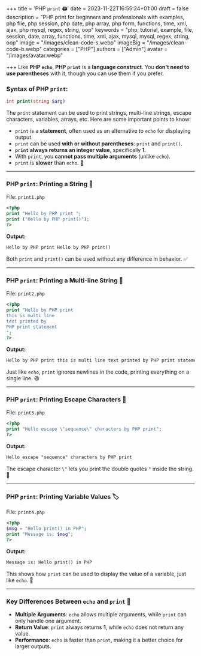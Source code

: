 +++
title = 'PHP `print` 🖨️'
date = 2023-11-22T16:55:24+01:00
draft = false
description = "PHP print for beginners and professionals with examples, php file, php session, php date, php array, php form, functions, time, xml, ajax, php mysql, regex, string, oop"
keywords = "php, tutorial, example, file, session, date, array, functions, time, xml, ajax, mysql, mysql, regex, string, oop"
image = "/images/clean-code-s.webp"
imageBig = "/images/clean-code-b.webp"
categories = ["PHP"]
authors = ["Admin"]
avatar = "/images/avatar.webp"

+++
Like **PHP `echo`**, **PHP `print`** is a **language construct**. You **don't need to use parentheses** with it, though you can use them if you prefer.

### Syntax of PHP `print`:
```php
int print(string $arg)
```

The `print` statement can be used to print strings, multi-line strings, escape characters, variables, arrays, etc. Here are some important points to know:

- `print` is a **statement**, often used as an alternative to `echo` for displaying output.
- `print` can be used **with or without parentheses**: `print` and `print()`.
- **`print` always returns an integer value**, specifically **1**.
- With `print`, you **cannot pass multiple arguments** (unlike `echo`).
- `print` is **slower** than `echo`. 🐢

---

### PHP `print`: Printing a String 📝

File: `print1.php`

```php
<?php  
print "Hello by PHP print ";  
print ("Hello by PHP print()");  
?>  
```

**Output:**

```html
Hello by PHP print Hello by PHP print()
```

Both `print` and `print()` can be used without any difference in behavior. ✅

---

### PHP `print`: Printing a Multi-line String 📃

File: `print2.php`

```php
<?php  
print "Hello by PHP print  
this is multi line  
text printed by   
PHP print statement  
";  
?>  
```

**Output:**

```html
Hello by PHP print this is multi line text printed by PHP print statement
```

Just like `echo`, `print` ignores newlines in the code, printing everything on a single line. 😆

---

### PHP `print`: Printing Escape Characters 🧳

File: `print3.php`

```php
<?php  
print "Hello escape \"sequence\" characters by PHP print";  
?>  
```

**Output:**

```html
Hello escape "sequence" characters by PHP print
```

The escape character `\"` lets you print the double quotes `"` inside the string. 🎯

---

### PHP `print`: Printing Variable Values 🏷️

File: `print4.php`

```php
<?php  
$msg = "Hello print() in PHP";  
print "Message is: $msg";    
?>  
```

**Output:**

```html
Message is: Hello print() in PHP
```

This shows how `print` can be used to display the value of a variable, just like `echo`. 🎉

---

### Key Differences Between `echo` and `print` 🥇
- **Multiple Arguments**: `echo` allows multiple arguments, while `print` can only handle one argument.
- **Return Value**: `print` always returns **1**, while `echo` does not return any value.
- **Performance**: `echo` is faster than `print`, making it a better choice for larger outputs.
